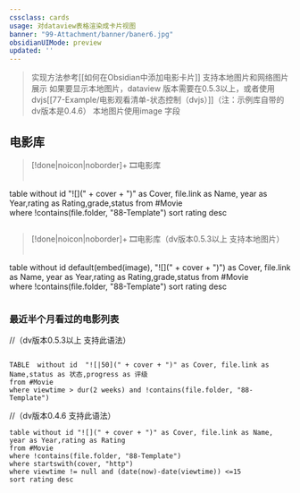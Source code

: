 ```yaml
---
cssclass: cards
usage: 对dataview表格渲染成卡片视图
banner: "99-Attachment/banner/baner6.jpg"
obsidianUIMode: preview
updated: ''
---
```


>  实现方法参考[[如何在Obsidian中添加电影卡片]]
>  支持本地图片和网络图片展示
>  如果要显示本地图片，dataview 版本需要在0.5.3以上，或者使用dvjs[[77-Example/电影观看清单-状态控制（dvjs）]]（注：示例库自带的dv版本是0.4.6）
本地图片使用image 字段


## 电影库
> [!done|noicon|noborder]+ 🎞电影库
> ```dataview
table without id    "![](" + cover + ")"  as Cover, file.link as Name, year as Year,rating as Rating,grade,status
from #Movie  
where !contains(file.folder, "88-Template")
sort rating desc
>```



> [!done|noicon|noborder]+ 🎞电影库（dv版本0.5.3以上 支持本地图片）
> ```dataview
table without id default(embed(image), "![](" + cover + ")") as Cover, file.link as Name, year as Year,rating as Rating,grade,status
from #Movie  
where !contains(file.folder, "88-Template")
sort rating desc
>```

###  最近半个月看过的电影列表
//（dv版本0.5.3以上 支持此语法）
```dataview

TABLE  without id  "![|50](" + cover + ")" as Cover, file.link as Name,status as 状态,progress as 评级
from #Movie
where viewtime > dur(2 weeks) and !contains(file.folder, "88-Template")

```

//（dv版本0.4.6  支持此语法）
```dataview
table without id "![](" + cover + ")" as Cover, file.link as Name, year as Year,rating as Rating
from #Movie  
where !contains(file.folder, "88-Template")
where startswith(cover, "http")
where viewtime != null and (date(now)-date(viewtime)) <=15
sort rating desc
```